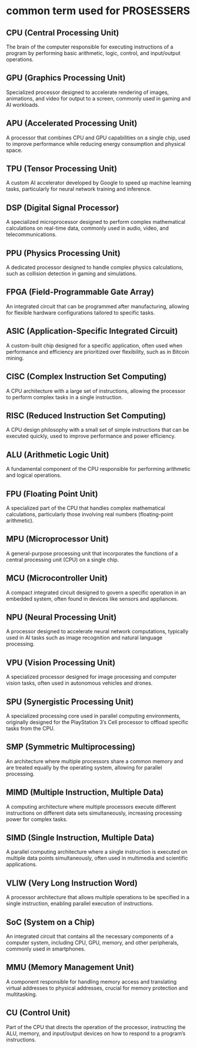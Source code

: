 # common term used for PROSESSERS
## CPU (Central Processing Unit)
The brain of the computer responsible for executing instructions of a program by performing basic arithmetic, logic, control, and input/output operations.

## GPU (Graphics Processing Unit)
Specialized processor designed to accelerate rendering of images, animations, and video for output to a screen, commonly used in gaming and AI workloads.

## APU (Accelerated Processing Unit)
A processor that combines CPU and GPU capabilities on a single chip, used to improve performance while reducing energy consumption and physical space.

## TPU (Tensor Processing Unit)
A custom AI accelerator developed by Google to speed up machine learning tasks, particularly for neural network training and inference.

## DSP (Digital Signal Processor)
A specialized microprocessor designed to perform complex mathematical calculations on real-time data, commonly used in audio, video, and telecommunications.

## PPU (Physics Processing Unit)
A dedicated processor designed to handle complex physics calculations, such as collision detection in gaming and simulations.

## FPGA (Field-Programmable Gate Array)
An integrated circuit that can be programmed after manufacturing, allowing for flexible hardware configurations tailored to specific tasks.

## ASIC (Application-Specific Integrated Circuit)
A custom-built chip designed for a specific application, often used when performance and efficiency are prioritized over flexibility, such as in Bitcoin mining.

## CISC (Complex Instruction Set Computing)
A CPU architecture with a large set of instructions, allowing the processor to perform complex tasks in a single instruction.

## RISC (Reduced Instruction Set Computing)
A CPU design philosophy with a small set of simple instructions that can be executed quickly, used to improve performance and power efficiency.

## ALU (Arithmetic Logic Unit)
A fundamental component of the CPU responsible for performing arithmetic and logical operations.

## FPU (Floating Point Unit)
A specialized part of the CPU that handles complex mathematical calculations, particularly those involving real numbers (floating-point arithmetic).

## MPU (Microprocessor Unit)
A general-purpose processing unit that incorporates the functions of a central processing unit (CPU) on a single chip.

## MCU (Microcontroller Unit)
A compact integrated circuit designed to govern a specific operation in an embedded system, often found in devices like sensors and appliances.

## NPU (Neural Processing Unit)
A processor designed to accelerate neural network computations, typically used in AI tasks such as image recognition and natural language processing.

## VPU (Vision Processing Unit)
A specialized processor designed for image processing and computer vision tasks, often used in autonomous vehicles and drones.

## SPU (Synergistic Processing Unit)
A specialized processing core used in parallel computing environments, originally designed for the PlayStation 3’s Cell processor to offload specific tasks from the CPU.

## SMP (Symmetric Multiprocessing)
An architecture where multiple processors share a common memory and are treated equally by the operating system, allowing for parallel processing.

## MIMD (Multiple Instruction, Multiple Data)
A computing architecture where multiple processors execute different instructions on different data sets simultaneously, increasing processing power for complex tasks.

## SIMD (Single Instruction, Multiple Data)
A parallel computing architecture where a single instruction is executed on multiple data points simultaneously, often used in multimedia and scientific applications.

## VLIW (Very Long Instruction Word)
A processor architecture that allows multiple operations to be specified in a single instruction, enabling parallel execution of instructions.

## SoC (System on a Chip)
An integrated circuit that contains all the necessary components of a computer system, including CPU, GPU, memory, and other peripherals, commonly used in smartphones.

## MMU (Memory Management Unit)
A component responsible for handling memory access and translating virtual addresses to physical addresses, crucial for memory protection and multitasking.

## CU (Control Unit)
Part of the CPU that directs the operation of the processor, instructing the ALU, memory, and input/output devices on how to respond to a program’s instructions.